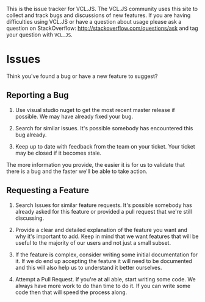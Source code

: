 This is the issue tracker for VCL.JS. The VCL.JS community uses this site
to collect and track bugs and discussions of new features. If you are having
difficulties using VCL.JS or have a question about usage please ask a
question on StackOverflow: http://stackoverflow.com/questions/ask and tag
your question with `VCL.JS`.


# Issues

Think you've found a bug or have a new feature to suggest? 

## Reporting a Bug
1. Use visual studio nuget to get the most recent master release if possible. We may have already
fixed your bug.

2. Search for similar issues. It's possible somebody has encountered
this bug already.

3. Keep up to date with feedback from the team on your ticket. Your
ticket may be closed if it becomes stale.

The more information you provide, the easier it is for us to validate that
there is a bug and the faster we'll be able to take action.

## Requesting a Feature

1. Search Issues for similar feature requests. It's possible somebody has
already asked for this feature or provided a pull request that we're still
discussing.

2. Provide a clear and detailed explanation of the feature you want and why
it's important to add. Keep in mind that we want features that will be useful
to the majority of our users and not just a small subset.

3. If the feature is complex, consider writing some initial documentation for
it. If we do end up accepting the feature it will need to be documented and
this will also help us to understand it better ourselves.

4. Attempt a Pull Request. If you're at all able, start writing some code. We
always have more work to do than time to do it. If you can write some code
then that will speed the process along.

